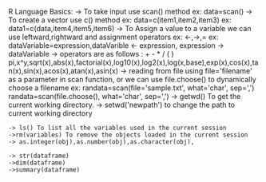 R Language Basics:
	-> To take input use scan() method
		ex: data=scan()
	-> To create a vector use c() method
		ex: data=c(item1,item2,item3)
		ex:  data1=c(data,item4,item5,item6)
	-> To Assign a value to a variable we can use leftward,rightward and assignment operators
		ex: <-,->,= 
		ex: dataVariable=expression,dataVarible <- expression, expression -> dataVariable
	-> operators are as follows : + - * / ( )
		pi,x^y,sqrt(x),abs(x),factorial(x),log10(x),log2(x),log(x,base),exp(x),cos(x),tan(x),sin(x),acos(x),atan(x),asin(x)
	-> reading from file using file='filename' as a parameter in scan function, or we can use file.choose() to dynamically choose a filename
		ex: randata=scan(file='sample.txt', what='char', sep=',')
		randata=scan(file.choose(), what='char', sep=',')
	-> getwd()  To get the current working directory.
	-> setwd('newpath') to change the path to current working directory

	-> ls() To list all the variables used in the current session
	->rm(variables) To remove the objects loaded in the current session
	-> as.integer(obj),as.number(obj),as.character(obj),
	
	-> str(dataframe)
	->dim(dataframe)
	->summary(dataframe)
